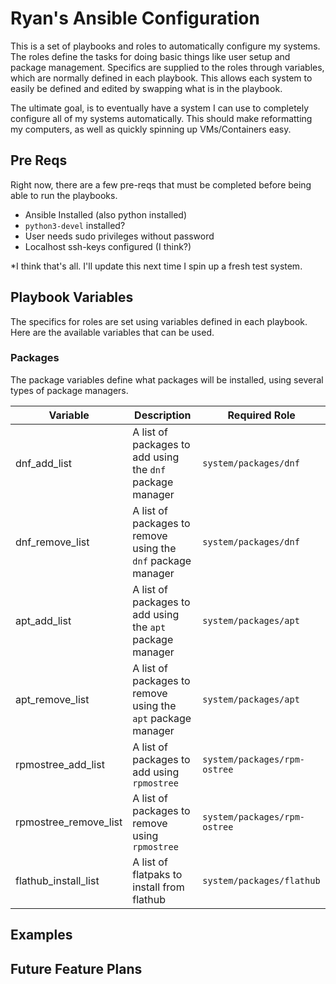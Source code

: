 # Ryan's Ansible Configuration

This is a set of playbooks and roles to automatically configure my systems. The
roles define the tasks for doing basic things like user setup and package
management. Specifics are supplied to the roles through variables, which are
normally defined in each playbook. This allows each system to easily be defined
and edited by swapping what is in the playbook.

The ultimate goal, is to eventually have a system I can use to completely
configure all of my systems automatically. This should make reformatting my
computers, as well as quickly spinning up VMs/Containers easy.

## Pre Reqs

Right now, there are a few pre-reqs that must be completed before being able to
run the playbooks.

- Ansible Installed (also python installed)
- `python3-devel` installed?
- User needs sudo privileges without password
- Localhost ssh-keys configured (I think?)

*I think that's all. I'll update this next time I spin up a fresh test system.

## Playbook Variables
The specifics for roles are set using variables defined in each playbook. Here
are the available variables that can be used.

### Packages
The package variables define what packages will be installed, using several
types of package managers.

| Variable | Description | Required Role |
|----------|-------------|---------------|
| dnf_add_list | A list of packages to add using the `dnf` package manager | `system/packages/dnf` |
| dnf_remove_list | A list of packages to remove using the `dnf` package manager | `system/packages/dnf` |
| apt_add_list | A list of packages to add using the `apt` package manager | `system/packages/apt` |
| apt_remove_list | A list of packages to remove using the `apt` package manager | `system/packages/apt` |
| rpmostree_add_list | A list of packages to add using `rpmostree` | `system/packages/rpm-ostree` |
| rpmostree_remove_list | A list of packages to remove using `rpmostree` | `system/packages/rpm-ostree` |
| flathub_install_list | A list of flatpaks to install from flathub | `system/packages/flathub` |


## Examples


## Future Feature Plans

